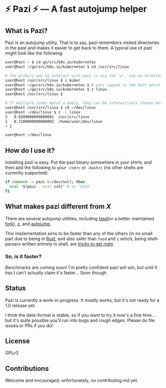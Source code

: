 # :zap: Pazi :zap: &mdash; A fast autojump helper

## What is Pazi?

Pazi is an autojump utility. That is to say, pazi remembers visited directories in the past and makes it easier to get back to them.
A typical use of pazi might look like the following:

```sh
user@host ~ $ cd go/src/k8s.io/kubernetes
user@host ~/go/src/k8s.io/kubernetes $ cd /usr/src/linux

# The primary way to interact with pazi is via the 'z', zap-to-directory, alias
user@host /usr/src/linux $ z kuber
user@host ~/go/src/k8s.io/kubernetes $ # pazi zapped to the best match for 'kuber' that it remembers having been in
user@host ~/go/src/k8s.io/kubernetes $ z linux
user@host /usr/src/linux $

# If multiple items match a query, they can be interactively chosen between with '-i':
user@host /usr/src/linux $ cd ~/dev/linux
user@host ~/dev/linux $ z -i linux
2	0.9200000000000001	/usr/src/linux
1	0.7200000000000002	/home/user/dev/linux
> 1

user@host ~/dev/linux
```

## How do I use it?

Installing pazi is easy. Put the pazi binary somewhere in your `$PATH`, and then
add the following to your `.zshrc` or `.bashrc` (no other shells are currently
supported):

```sh
if command -v pazi &>/dev/null; then
  eval "$(pazi --init zsh)" # or 'bash'
fi
```

## What makes pazi different from *X*

There are several autojump utilities, including [fasd](https://github.com/clvv/fasd)(or a better maintained [fork](https://github.com/whjvenyl/fasd)), [z](https://github.com/rupa/z), and [autojump](https://github.com/wting/autojump).

This implementation aims to be faster than any of the others (in no small part due to being in [Rust](https://www.rust-lang.org/en-US/), and also safer than `fasd` and `z` which, being shell-parsers written entirely in shell, are [tricky to get right](https://github.com/clvv/fasd/pull/99).

### So, is it faster?

Benchmarks are coming soon! I'm pretty confident pazi will win, but until it has I can't actually claim it's faster... Soon though.

## Status

Pazi is currently a work-in-progress. It mostly works, but it's not ready for a 1.0 release yet.

I think the data-format is stable, so if you want to try it now's a fine time... but it's quite possible you'll run into bugs and rough edges. Please do file issues or PRs if you do!

## License

GPLv3

## Contributions

Welcome and encouraged; unfortunately, no contributing.md yet.
